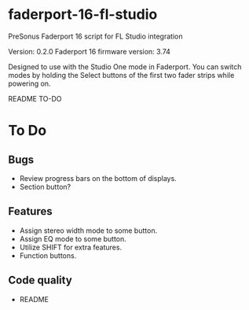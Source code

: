# faderport-16-fl-studio
PreSonus Faderport 16 script for FL Studio integration

Version: 0.2.0
Faderport 16 firmware version: 3.74

Designed to use with the Studio One mode in Faderport. You can switch modes
by holding the Select buttons of the first two fader strips while powering on.

README TO-DO

# To Do

## Bugs
* Review progress bars on the bottom of displays.
* Section button?

## Features
* Assign stereo width mode to some button.
* Assign EQ mode to some button.
* Utilize SHIFT for extra features.
* Function buttons.

## Code quality
* README